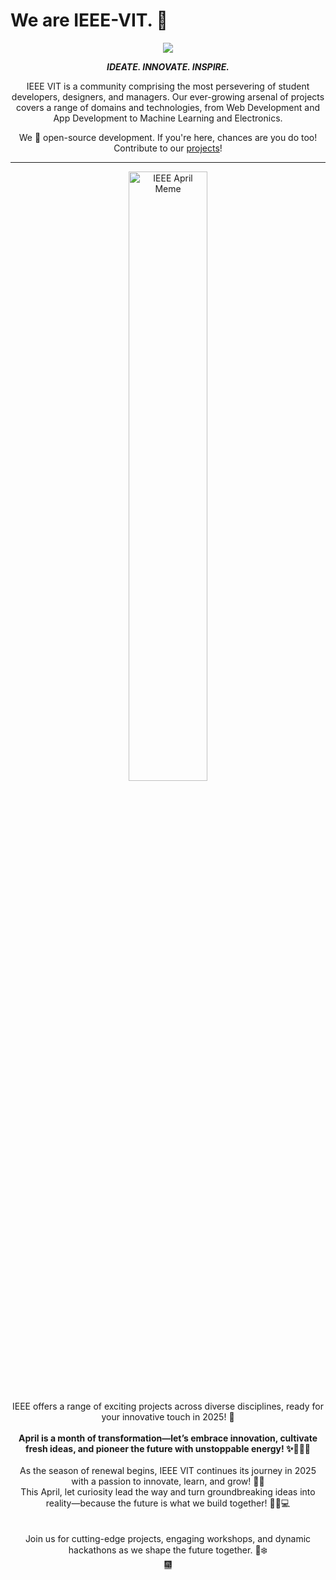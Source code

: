 # We are IEEE-VIT. 🚀

<p align="center">
  <img src="https://github.com/IEEE-VIT/.github/blob/main/profile/IEEE%20Space.png">
</p>  

<p align="center">
  <b><i>IDEATE. INNOVATE. INSPIRE.</i></b>  
</p>  

<p align="center">
  IEEE VIT is a community comprising the most persevering of student developers, designers, and managers. Our ever-growing arsenal of projects covers a range of domains and technologies, from Web Development and App Development to Machine Learning and Electronics. 
</p>

<p align="center">
  We 💙 open-source development. If you're here, chances are you do too! Contribute to our <a href="https://github.com/orgs/IEEE-VIT/repositories">projects</a>!  
</p>  

---

<div align="center">
  <img src="https://github.com/thedvlprguy/.github/blob/main/profile/ieeememe.jpeg" alt="IEEE April Meme" style="width: 50%; height: auto;">
  <br><br>IEEE offers a range of exciting projects across diverse disciplines, ready for your innovative touch in 2025! 🥳
</div>

<div align="center">
<br>
<b> April is a month of transformation—let’s embrace innovation, cultivate fresh ideas, and pioneer the future with unstoppable energy! ✨🚀🌱💡</b></div>

<div align="center">
  <br>
As the season of renewal begins, IEEE VIT continues its journey in 2025 with a passion to innovate, learn, and grow! 🌱✨
  <br>This April, let curiosity lead the way and turn groundbreaking ideas into reality—because the future is what we build together! 🚀💡💻
</div>

<div align="center">
  <br>
  <br>Join us for cutting-edge projects, engaging workshops, and dynamic hackathons as we shape the future together. 🚀❄️  
</div>



<div align="center">
  <a href="https://www.youtube.com/watch?v=Jwgf3wmiA04" target="_blank">🎆</a>
</div>

